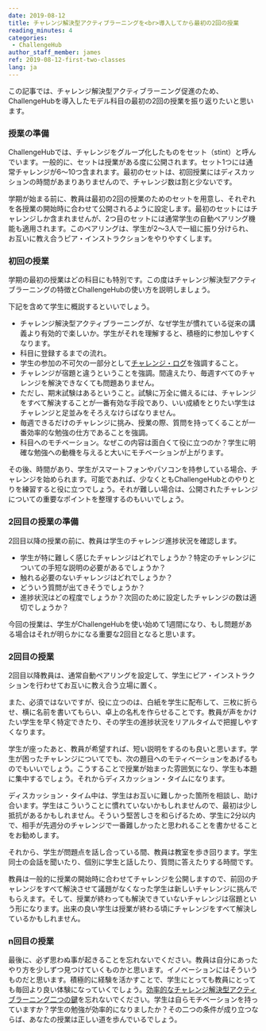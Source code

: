 ```yaml
---
date: 2019-08-12
title: チャレンジ解決型アクティブラーニングを<br>導入してから最初の2回の授業
reading_minutes: 4
categories:
 - ChallengeHub
author_staff_member: james
ref: 2019-08-12-first-two-classes
lang: ja
---
```

この記事では、チャレンジ解決型アクティブラーニング促進のため、ChallengeHubを導入したモデル科目の最初の2回の授業を振り返りたいと思います。

### 授業の準備

ChallengeHubでは、チャレンジをグループ化したものをセット（stint）と呼んでいます。一般的に、セットは授業がある度に公開されます。セット1つには通常チャレンジが6〜10つ含まれます。最初のセットは、初回授業にはディスカッションの時間があまりありませんので、チャレンジ数は割と少ないです。

学期が始まる前に、教員は最初の2回の授業のためのセットを用意し、それぞれを各授業の開始時に合わせて公開されるように設定します。最初のセットにはチャレンジしか含まれませんが、2つ目のセットには通常学生の自動ペアリング機能も適用されます。このペアリングは、学生が2〜3人で一組に振り分けられ、お互いに教え合うピア・インストラクションをやりやすくします。

### 初回の授業

学期の最初の授業はどの科目にも特別です。この度はチャレンジ解決型アクティブラーニングの特徴とChallengeHubの使い方を説明しましょう。

下記を含めて学生に概説するといいでしょう。

- チャレンジ解決型アクティブラーニングが、なぜ学生が慣れている従来の講義より有効的で楽しいか。学生がそれを理解すると、積極的に参加しやすくなります。
- 科目に登録するまでの流れ。
- 学生の参加の不可欠の一部分として[チャレンジ・ログ](/ja/2019/08/11/the-challenge-log/)を強調すること。
- チャレンジが宿題と違うということを強調。間違えたり、毎週すべてのチャレンジを解決できなくても問題ありません。
- ただし、期末試験はあるということ。試験に万全に備えるには、チャレンジをすべて解決することが一番有効な手段であり、いい成績をとりたい学生はチャレンジと足並みをそろえなけらばなりません。
- 毎週できるだけのチャレンジに挑み、授業の際、質問を持ってくることが一番効率的な勉強の仕方であることを強調。
- 科目へのモチベーション。なぜこの内容は面白くて役に立つのか？学生に明確な勉強への動機を与えると大いにモチベーションが上がります。

その後、時間があり、学生がスマートフォンやパソコンを持参している場合、チャレンジを始められます。可能であれば、少なくともChallengeHubとのやりとりを練習すると役に立つでしょう。それが難しい場合は、公開されたチャレンジについての重要なポイントを整理するのもいいでしょう。

### 2回目の授業の準備

2回目以降の授業の前に、教員は学生のチャレンジ進捗状況を確認します。

- 学生が特に難しく感じたチャレンジはどれでしょうか？特定のチャレンジについての手短な説明の必要があるでしょうか？
- 触れる必要のないチャレンジはどれでしょうか？
- どういう質問が出てきそうでしょうか？
- 進捗状況はどの程度でしょうか？次回のために設定したチャレンジの数は適切でしょうか？

今回の授業は、学生がChallengeHubを使い始めて1週間になり、もし問題がある場合はそれが明らかになる重要な2回目となると思います。

### 2回目の授業

2回目以降教員は、通常自動ペアリングを設定して、学生にピア・インストラクションを行わせてお互いに教え合う立場に置く。

また、必須ではないですが、役に立つのは、白紙を学生に配布して、三枚に折らせ、横に名前を書いてもらい、卓上の名札を作らせることです。教員が声をかけたい学生を早く特定できたり、その学生の進捗状況をリアルタイムで把握しやすくなります。

学生が座ったあと、教員が希望すれば、短い説明をするのも良いと思います。学生が困ったチャレンジについてでも、次の題目へのモティベーションをあげるものでもいいでしょう。こうすることで授業が始まった雰囲気になり、学生も本題に集中するでしょう。それからディスカッション・タイムになります。

ディスカッション・タイム中は、学生はお互いに難しかった箇所を相談し、助け合います。学生はこういうことに慣れていないかもしれませんので、最初は少し抵抗があるかもしれません。そういう堅苦しさを和らげるため、学生に2分以内で、相手が先週分のチャレンジで一番難しかったと思われることを書かせることをお勧めします。

それから、学生が問題点を話し合っている間、教員は教室を歩き回ります。学生同士の会話を聞いたり、個別に学生と話したり、質問に答えたりする時間です。

教員は一般的に授業の開始時に合わせてチャレンジを公開しますので、前回のチャレンジをすべて解決させて議題がなくなった学生は新しいチャレンジに挑んでもらえます。そして、授業が終わっても解決できていないチャレンジは宿題という形になります。出来の良い学生は授業が終わる頃にチャレンジをすべて解決しているかもしれません。

### n回目の授業

最後に、必ず思わぬ事が起きることを忘れないでください。教員は自分にあったやり方を少しずつ見つけていくものかと思います。イノベーションにはそういうものだと思います。積極的に経験を活かすことで、学生にとっても教員にとっても毎回より良い体験になっていくでしょう。[効率的なチャレンジ解決型アクティブラーニング二つの鍵](/ja/2019/08/10/two-key-elements-for-effective-cbal/)を忘れないでください。学生は自らモチベーションを持っていますか？学生の勉強が効率的になりましたか？その二つの条件が成り立つならば、あなたの授業は正しい道を歩んでいるでしょう。
